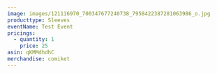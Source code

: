 ```yaml
---
image: images/121116970_700347677240738_7958422387281063986_o.jpg
producttype: Sleeves
eventName: Test Event
pricings:
  - quantity: 1
    price: 25
asin: qKMMdhdhC
merchandise: comiket
---
```

